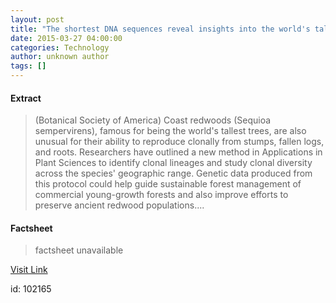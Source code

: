 ```yaml
---
layout: post
title: "The shortest DNA sequences reveal insights into the world's tallest trees"
date: 2015-03-27 04:00:00
categories: Technology
author: unknown author
tags: []
---
```



#### Extract
>(Botanical Society of America) Coast redwoods (Sequioa sempervirens), famous for being the world's tallest trees, are also unusual for their ability to reproduce clonally from stumps, fallen logs, and roots. Researchers have outlined a new method in Applications in Plant Sciences to identify clonal lineages and study clonal diversity across the species' geographic range. Genetic data produced from this protocol could help guide sustainable forest management of commercial young-growth forests and also improve efforts to preserve ancient redwood populations....

#### Factsheet
>factsheet unavailable

[Visit Link](http://www.eurekalert.org/pub_releases/2015-03/bsoa-tsd032715.php)

id:  102165


